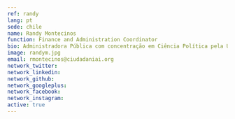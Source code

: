 ```yaml
---
ref: randy
lang: pt
sede: chile
name: Randy Montecinos
function: Finance and Administration Coordinator
bio: Administradora Pública com concentração em Ciência Política pela U. de Chile. Diplomada em Mediação Cultural e Desenvolvimento de Públicos. Amante dos cachorros e do teatro.
image: randym.jpg
email: rmontecinos@ciudadaniai.org
network_twitter:
network_linkedin:
network_github:
network_googleplus:
network_facebook:
network_instagram:
active: true
---
```

